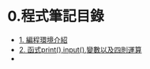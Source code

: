 # 0.程式筆記目錄

- [1. 編程環境介紹](/xpeGtRYlSFCByGlDwGpLjQ?both)
- [2. 函式print(),input(),變數以及四則運算](/LgcJvZRCSfe-dHRRcbShzw)
- 
